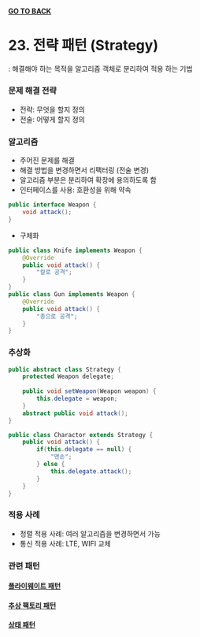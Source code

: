 #### [GO TO BACK](../README.md)

# 23. 전략 패턴 (Strategy)
: 해결해야 하는 목적을 알고리즘 객체로 분리하여 적용 하는 기법

### 문제 해결 전략
- 전략: 무엇을 할지 정의
- 전술: 어떻게 할지 정의

### 알고리즘
- 주어진 문제를 해결
- 해결 방법을 변경하면서 리팩터링 (전술 변경) 
- 알고리즘 부분은 분리하여 확장에 용의하도록 함
- 인터페이스를 사용: 호환성을 위해 약속
```java
public interface Weapon {
    void attack();
}
```
- 구체화
```java
public class Knife implements Weapon {
    @Override
    public void attack() {
        "칼로 공격";
    }
}
public class Gun implements Weapon {
    @Override
    public void attack() {
        "총으로 공격";
    }
}
```

### 추상화
```java
public abstract class Strategy {
    protected Weapon delegate;
    
    public void setWeapon(Weapon weapon) {
        this.delegate = weapon;
    }
    abstract public void attack();
}

public class Charactor extends Strategy {
    public void attack() {
        if(this.delegate == null) {
            "맨손";
        } else {
            this.delegate.attack();
        }
    }
}
```

### 적용 사례
- 정렬 적용 사례: 여러 알고리즘을 변경하면서 가능
- 통신 적용 사례: LTE, WIFI 교체

### 관련 패턴 
#### [플라이웨이트 패턴](../chapter12/README.md)
#### [추상 팩토리 패턴](../chapter4/README.md)
#### [상태 패턴](../chapter20/README.md)
